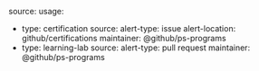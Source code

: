 source: <link to docs or something>
usage:
  - type: certification
    source: <link to where content source of truth is for that type and use>
    alert-type: issue
    alert-location: github/certifications
    maintainer: @github/ps-programs 
  - type: learning-lab
    source: <link to specific LL file>
    alert-type: pull request
    maintainer: @github/ps-programs 